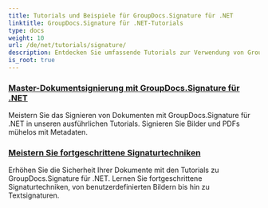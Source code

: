 ```yaml
---
title: Tutorials und Beispiele für GroupDocs.Signature für .NET
linktitle: GroupDocs.Signature für .NET-Tutorials
type: docs
weight: 10
url: /de/net/tutorials/signature/
description: Entdecken Sie umfassende Tutorials zur Verwendung von GroupDocs.Signature für .NET. Erfahren Sie mit klaren Schritt-für-Schritt-Anleitungen, wie Sie digitale Signaturen implementieren, Workflows anpassen und die Dokumentsicherheit verbessern.
is_root: true
---
```


### [Master-Dokumentsignierung mit GroupDocs.Signature für .NET](./master-document-signing/)
Meistern Sie das Signieren von Dokumenten mit GroupDocs.Signature für .NET in unseren ausführlichen Tutorials. Signieren Sie Bilder und PDFs mühelos mit Metadaten.
### [Meistern Sie fortgeschrittene Signaturtechniken](./master-advanced-sign-techniques/)
Erhöhen Sie die Sicherheit Ihrer Dokumente mit den Tutorials zu GroupDocs.Signature für .NET. Lernen Sie fortgeschrittene Signaturtechniken, von benutzerdefinierten Bildern bis hin zu Textsignaturen.